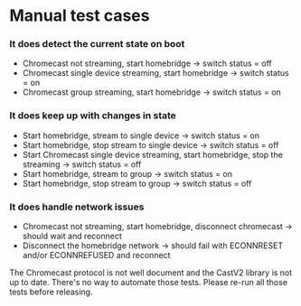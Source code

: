 # Manual test cases

### It does detect the current state on boot
- Chromecast not streaming, start homebridge -> switch status = off
- Chromecast single device streaming, start homebridge -> switch status = on
- Chromecast group streaming, start homebridge -> switch status = on


### It does keep up with changes in state
- Start homebridge, stream to single device -> switch status = on
- Start homebridge, stop stream to single device -> switch status = off
- Start Chromecast single device streaming, start homebridge, stop the streaming -> switch status = off
- Start homebridge, stream to group -> switch status = on
- Start homebridge, stop stream to group -> switch status = off

### It does handle network issues
- Chromecast not streaming, start homebridge, disconnect chromecast -> should wait and reconnect
- Disconnect the homebridge network -> should fail with ECONNRESET and/or ECONNREFUSED and reconnect


The Chromecast protocol is not well document and the CastV2 library is not up to date. There's no way to automate those tests.
Please re-run all those tests before releasing.
